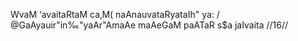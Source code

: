 WvaM ‘avaitaRtaM ca‚M( naAnauvataRyataIh" ya: /
@GaAyauir"in‰"yaAr"AmaAe maAeGaM paATaR s$a jaIvaita //16//